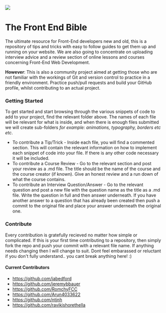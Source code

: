 ![](http://i68.tinypic.com/2cohq90.jpg)

# The Front End Bible
The ultimate resource for Front-End developers new and old, this is a repository of tips and tricks with easy to follow guides to get them up and running on your website. We are also going to concentrate on uploading interview advice and a review section of online lessons and courses concerning Front-End Web Development.

**However**: This is also a community project aimed at getting those who are not familiar with the workings of Git and version control to practice in a friendly environment. Practice push/pull requests and build your GitHub profile, whilst contributing to an actual project.

### Getting Started
To get started and start browsing through the various snippets of code to add to your project, find the relevant folder above. The names of each file will be relevant for what is inside, and when there is enough files submitted we will create sub-folders _for example: animations, typography, borders etc etc_. 

* To contribute a Tip/Trick - Inside each file, you will find a commented section. This will contain the relevant information on how to implement each snippet of code into your file. If there is any other code necessary it will be included.
* To contribute a Course Review - Go to the relevant section and post your review as a .md file. The title should be the name of the course and the course creator (if known). Give an honest review and a run down of what the course contains. 
* To contribute an Interview Question/Answer - Go to the relevant question and post a new file with the question name as the title as a .md file. Write the question in full and then answer underneath. If you have another answer to a question that has already been created then push a commit to the original file and place your answer underneath the original one.

### Contribute
Every contribution is gratefully recieved no matter how simple or complicated. If this is your first time contributing to a repository, then simply fork the repo and push your commit with a relevant file name. If anything needs changing then I will change to suit. Dont feel embarassed or reluctant if you don't fully understand.. you cant break anything here! :)

#### Current Contributors
* https://github.com/jabedford
* https://github.com/jeremybbauer
* https://github.com/RomchyFCC
* https://github.com/Arun4033622
* https://github.com/ntjnh
* https://github.com/ravikishorethella
